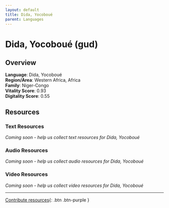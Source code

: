 ```yaml
---
layout: default
title: Dida, Yocoboué
parent: Languages
---
```


# Dida, Yocoboué (gud)

## Overview

**Language**: Dida, Yocoboué  
**Region/Area**: Western Africa, Africa  
**Family**: Niger-Congo  
**Vitality Score**: 0.93  
**Digitality Score**: 0.55  

## Resources

### Text Resources
*Coming soon - help us collect text resources for Dida, Yocoboué*

### Audio Resources
*Coming soon - help us collect audio resources for Dida, Yocoboué*

### Video Resources
*Coming soon - help us collect video resources for Dida, Yocoboué*

---

[Contribute resources](https://fairtrain.github.io/){: .btn .btn-purple }
